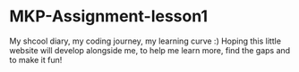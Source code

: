 # MKP-Assignment-lesson1
My shcool diary, my coding journey, my learning curve :)
Hoping this little website will develop alongside me, to help me learn more, find the gaps and to make it fun! 

